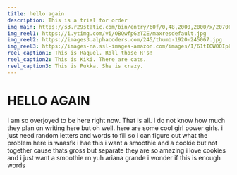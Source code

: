 ```yaml
---
title: hello again
description: This is a trial for order
img_main: https://s3.r29static.com/bin/entry/60f/0,48,2000,2000/x/2070661/image.png
img_reel1: https://i.ytimg.com/vi/OBQwfpGzTZE/maxresdefault.jpg
img_reel2: https://images3.alphacoders.com/245/thumb-1920-245067.jpg
img_reel3: https://images-na.ssl-images-amazon.com/images/I/61tIOWO0IpL._RI_.jpg
reel_caption1: This is Raquel. Roll those R's!
reel_caption2: This is Kiki. There are cats.
reel_caption3: This is Pukka. She is crazy.
---
```


# HELLO AGAIN

I am so overjoyed to be here right now. That is all. I do not know how much they plan on writing here but oh well. here are some cool girl power girls. i just need random letters and words to fill so i can figure out what the problem here is waasfk i hae this i want a smoothie and a cookie but not together cause thats gross but separate they are so amazing i love cookies and i just want a smoothie rn yuh ariana grande i wonder if this is enough words
